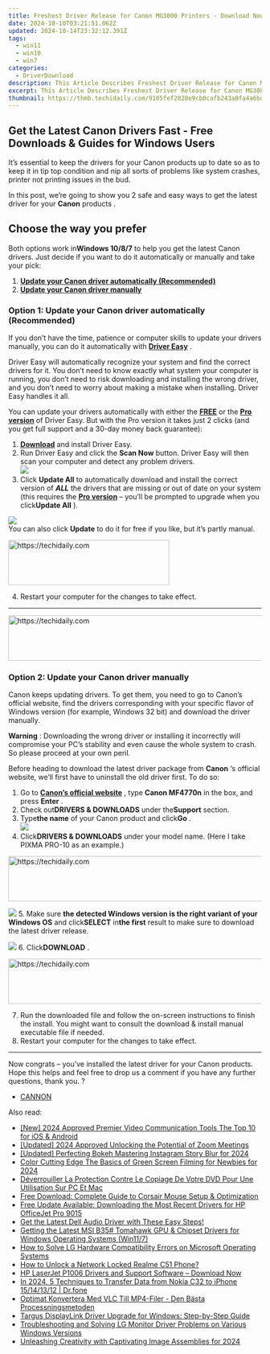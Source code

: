 ```yaml
---
title: Freshest Driver Release for Canon MG3000 Printers - Download Now
date: 2024-10-10T03:21:51.062Z
updated: 2024-10-14T23:32:12.391Z
tags:
  - win11
  - win10
  - win7
categories:
  - DriverDownload
description: This Article Describes Freshest Driver Release for Canon MG3000 Printers - Download Now
excerpt: This Article Describes Freshest Driver Release for Canon MG3000 Printers - Download Now
thumbnail: https://thmb.techidaily.com/9105fef2820e9cb0cafb243a0fa4a6bdd2cfafcad70b00e40694ac2f83fa60d3.jpg
---
```


## Get the Latest Canon Drivers Fast - Free Downloads & Guides for Windows Users

It’s essential to keep the drivers for your Canon products up to date so as to keep it in tip top condition and nip all sorts of problems like system crashes, printer not printing issues in the bud.

 In this post, we’re going to show you 2 safe and easy ways to get the latest driver for your **Canon** products .

## Choose the way you prefer

 Both options work in**Windows 10/8/7** to help you get the latest Canon drivers. Just decide if you want to do it automatically or manually and take your pick:

1. [**Update your Canon driver automatically (Recommended)**](https://www.drivereasy.com/knowledge/canon-drivers-download-update-for-windows-easily/#O1)
2. [**Update your Canon driver manually**](https://tools.techidaily.com/drivereasy/download/)

### **Option 1: Update your Canon driver automatically (Recommended)**

 If you don’t have the time, patience or computer skills to update your drivers manually, you can do it automatically with **[Driver Easy](https://tools.techidaily.com/drivereasy/download/)**  .

 Driver Easy will automatically recognize your system and find the correct drivers for it. You don’t need to know exactly what system your computer is running, you don’t need to risk downloading and installing the wrong driver, and you don’t need to worry about making a mistake when installing. Driver Easy handles it all.

 You can update your drivers automatically with either the **[FREE](https://tools.techidaily.com/drivereasy/download/)**  or the **[Pro version](https://tools.techidaily.com/drivereasy/download/)**  of Driver Easy. But with the Pro version it takes just 2 clicks (and you get full support and a 30-day money back guarantee):

1. **[Download](https://tools.techidaily.com/drivereasy/download/)**  and install Driver Easy.
2. Run Driver Easy and click the **Scan Now** button. Driver Easy will then scan your computer and detect any problem drivers.  
![](https://images.drivereasy.com/wp-content/uploads/2018/11/img_5bfa3c58d6f96.jpg)
3. Click **Update All** to automatically download and install the correct version of **_ALL_**  the drivers that are missing or out of date on your system (this requires the **[Pro version](https://tools.techidaily.com/drivereasy/download/)**  – you’ll be prompted to upgrade when you click**Update All** ).  

![](https://images.drivereasy.com/wp-content/uploads/2018/11/img_5bfa45fe434fd.jpg)  
 You can also click **Update** to do it for free if you like, but it’s partly manual.

<!-- affiliate ads begin -->
<a href="https://wigfever.sjv.io/c/5597632/2014848/22899" target="_top" id="2014848">
  <img src="//a.impactradius-go.com/display-ad/22899-2014848" border="0" alt="https://techidaily.com" width="320" height="90"/>
</a>
<img height="0" width="0" src="https://wigfever.sjv.io/i/5597632/2014848/22899" style="position:absolute;visibility:hidden;" border="0" />
<!-- affiliate ads end -->

4. Restart your computer for the changes to take effect.

---

<!-- affiliate ads begin -->
<a href="https://appsumo.8odi.net/c/5597632/2151882/7443" target="_top" id="2151882">
  <img src="//a.impactradius-go.com/display-ad/7443-2151882" border="0" alt="https://techidaily.com" width="600" height="90"/>
</a>
<img height="0" width="0" src="https://appsumo.8odi.net/i/5597632/2151882/7443" style="position:absolute;visibility:hidden;" border="0" />
<!-- affiliate ads end -->

### **Option 2: Update your Canon driver manually**

 Canon keeps updating drivers. To get them, you need to go to Canon’s official website, find the drivers corresponding with your specific flavor of Windows version (for example, Windows 32 bit) and download the driver manually.

**Warning** : Downloading the wrong driver or installing it incorrectly will compromise your PC’s stability and even cause the whole system to crash. So please proceed at your own peril.

Before heading to download the latest driver package from **Canon**  ‘s official website, we’ll first have to uninstall the old driver first. To do so:

1. Go to **[Canon’s official website](https://www.usa.canon.com/internet/portal/us/home)** , type **Canon MF4770n**  in the box, and press   **Enter** .
2. Check out**DRIVERS & DOWNLOADS** under the**Support** section.
3. Type**the name** of your Canon product and click**Go** .  
![](https://images.drivereasy.com/wp-content/uploads/2018/11/img_5bfa46ed741fe.jpg)
4. Click**DRIVERS & DOWNLOADS** under your model name. (Here I take PIXMA PRO-10 as an example.)  

<!-- affiliate ads begin -->
<a href="https://aligracehair.sjv.io/c/5597632/1959712/19272" target="_top" id="1959712">
  <img src="//a.impactradius-go.com/display-ad/19272-1959712" border="0" alt="https://techidaily.com" width="728" height="90"/>
</a>
<img height="0" width="0" src="https://aligracehair.sjv.io/i/5597632/1959712/19272" style="position:absolute;visibility:hidden;" border="0" />
<!-- affiliate ads end -->

![](https://images.drivereasy.com/wp-content/uploads/2018/11/img_5bfa47aad220c.jpg)
5. Make sure **the detected Windows version is the right variant of your Windows OS** and click**SELECT** in**the first** result to make sure to download the latest driver release.  

![](https://images.drivereasy.com/wp-content/uploads/2018/11/img_5bfa4841af5d5.jpg)
6. Click**DOWNLOAD** .

<!-- affiliate ads begin -->
<a href="https://unicoeye.pxf.io/c/5597632/2134223/18498" target="_top" id="2134223">
  <img src="//a.impactradius-go.com/display-ad/18498-2134223" border="0" alt="https://techidaily.com" width="728" height="90"/>
</a>
<img height="0" width="0" src="https://unicoeye.pxf.io/i/5597632/2134223/18498" style="position:absolute;visibility:hidden;" border="0" />
<!-- affiliate ads end -->

7. Run the downloaded file and follow the on-screen instructions to finish the install. You might want to consult the download & install manual executable file if needed.
8. Restart your computer for the changes to take effect.

---

 Now congrats – you’ve installed the latest driver for your Canon products. Hope this helps and feel free to drop us a comment if you have any further questions, thank you. ?

* [CANNON](https://tools.techidaily.com/drivereasy/download/)

<ins class="adsbygoogle"
     style="display:block"
     data-ad-format="autorelaxed"
     data-ad-client="ca-pub-7571918770474297"
     data-ad-slot="1223367746"></ins>

<ins class="adsbygoogle"
     style="display:block"
     data-ad-client="ca-pub-7571918770474297"
     data-ad-slot="8358498916"
     data-ad-format="auto"
     data-full-width-responsive="true"></ins>

<span class="atpl-alsoreadstyle">Also read:</span>
<div><ul>
<li><a href="https://remote-screen-capture.techidaily.com/new-2024-approved-premier-video-communication-tools-the-top-10-for-ios-and-android/"><u>[New] 2024 Approved Premier Video Communication Tools The Top 10 for iOS & Android</u></a></li>
<li><a href="https://fox-helps.techidaily.com/updated-2024-approved-unlocking-the-potential-of-zoom-meetings/"><u>[Updated] 2024 Approved Unlocking the Potential of Zoom Meetings</u></a></li>
<li><a href="https://instagram-videos.techidaily.com/updated-perfecting-bokeh-mastering-instagram-story-blur-for-2024/"><u>[Updated] Perfecting Bokeh Mastering Instagram Story Blur for 2024</u></a></li>
<li><a href="https://fox-friendly.techidaily.com/color-cutting-edge-the-basics-of-green-screen-filming-for-newbies-for-2024/"><u>Color Cutting Edge The Basics of Green Screen Filming for Newbies for 2024</u></a></li>
<li><a href="https://some-knowledge.techidaily.com/deverrouiller-la-protection-contre-le-copiage-de-votre-dvd-pour-une-utilisation-sur-pc-et-mac/"><u>Déverrouiller La Protection Contre Le Copiage De Votre DVD Pour Une Utilisation Sur PC Et Mac</u></a></li>
<li><a href="https://win-dash.techidaily.com/free-download-complete-guide-to-corsair-mouse-setup-and-optimization/"><u>Free Download: Complete Guide to Corsair Mouse Setup & Optimization</u></a></li>
<li><a href="https://win-dash.techidaily.com/free-update-available-downloading-the-most-recent-drivers-for-hp-officejet-pro-9015/"><u>Free Update Available: Downloading the Most Recent Drivers for HP OfficeJet Pro 9015</u></a></li>
<li><a href="https://win-dash.techidaily.com/1722961112506-get-the-latest-dell-audio-driver-with-these-easy-steps/"><u>Get the Latest Dell Audio Driver with These Easy Steps!</u></a></li>
<li><a href="https://win-dash.techidaily.com/getting-the-latest-msi-b35-tomahawk-gpu-and-chipset-drivers-for-windows-operating-systems-win117/"><u>Getting the Latest MSI B35# Tomahawk GPU & Chipset Drivers for Windows Operating Systems (Win11/7)</u></a></li>
<li><a href="https://win-dash.techidaily.com/how-to-solve-lg-hardware-compatibility-errors-on-microsoft-operating-systems/"><u>How to Solve LG Hardware Compatibility Errors on Microsoft Operating Systems</u></a></li>
<li><a href="https://easy-unlock-android.techidaily.com/how-to-unlock-a-network-locked-realme-c51-phone-by-drfone-android/"><u>How to Unlock a Network Locked Realme C51 Phone?</u></a></li>
<li><a href="https://win-dash.techidaily.com/hp-laserjet-p1006-drivers-and-support-software-download-now/"><u>HP LaserJet P1006 Drivers and Support Software – Download Now</u></a></li>
<li><a href="https://android-transfer.techidaily.com/in-2024-5-techniques-to-transfer-data-from-nokia-c32-to-iphone-15141312-drfone-by-drfone-transfer-from-android-transfer-from-android/"><u>In 2024, 5 Techniques to Transfer Data from Nokia C32 to iPhone 15/14/13/12 | Dr.fone</u></a></li>
<li><a href="https://tech-revival.techidaily.com/optimat-konvertera-med-vlc-till-mp4-filer-den-basta-processningsmetoden/"><u>Optimat Konvertera Med VLC Till MP4-Filer - Den Bästa Processningsmetoden</u></a></li>
<li><a href="https://win-dash.techidaily.com/targus-displaylink-driver-upgrade-for-windows-step-by-step-guide/"><u>Targus DisplayLink Driver Upgrade for Windows: Step-by-Step Guide</u></a></li>
<li><a href="https://win-dash.techidaily.com/troubleshooting-and-solving-lg-monitor-driver-problems-on-various-windows-versions/"><u>Troubleshooting and Solving LG Monitor Driver Problems on Various Windows Versions</u></a></li>
<li><a href="https://some-skills.techidaily.com/unleashing-creativity-with-captivating-image-assemblies-for-2024/"><u>Unleashing Creativity with Captivating Image Assemblies for 2024</u></a></li>
</ul></div>

